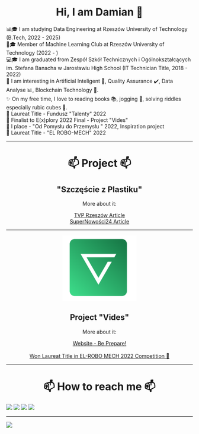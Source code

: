 <a align="center">
  <h1>Hi, I am Damian 👋</h1>
  📊🎓 I am studying Data Engineering at Rzeszów University of Technology (B.Tech, 2022 - 2025)<br />
  🧠🎓 Member of Machine Learning Club at Rzeszów University of Technology (2022 - )<br />
  💻🎓 I am graduated from Zespół Szkół Technicznych i Ogólnokształcących im. Stefana Banacha w Jarosławiu High School (IT Technician Title, 2018 - 2022)<br />
  👀 I am interesting in Artificial Inteligent 🤖, Quality Assurance ✔️, Data Analyse 📊, Blockchain Technology 🔗.<br /> 
  ✨ On my free time, I love to reading books 📚, jogging 🏃, solving riddles especially rubic cubes 🧩.<br />
  🥇 Laureat Title - Fundusz "Talenty" 2022<br />
  🥇 Finalist to E(x)plory 2022 Final - Project "Vides"<br /> 
  🥇 I place - "Od Pomysłu do Przemysłu " 2022, Inspiration project<br /> 
  🥇 Laureat Title - "EL ROBO-MECH" 2022<br />
</a>

---
<a align="center">
  <h1 align="center">📫 Project 📫</h1>
  <div align="center">
    <h2 align="center">"Szczęście z Plastiku"</h2>
    <p>More about it:</p>
    <a target="_blank" href="https://rzeszow.tvp.pl/43093920/akcja-szczescie-z-plastiku-koledzy-konstruuja-dla-kingi-proteze-bioniczna">TVP Rzeszów Article</a><br />
    <a target="_blank" href="https://supernowosci24.pl/jak-mlodzi-ludzie-stworzyli-szczescie-z-plastiku/">SuperNowości24 Article</a><br />
    
---
    
  </div>
   <div align="center">
    <img width="200px" src="./logo.svg" />
    <h2 align="center">Project "Vides"</h2>
    <p>More about it:</p>
    <a target="_blank" href="https://videswebsite.web.app/"> Website - Be Prepare! </a><br /><br />
    <a target="_blank" href="https://wm.pb.edu.pl/2022/04/28/indeksy-dla-najlepszych-w-vii-edycji-konkursu-el-robo-mech/">Won Laureat Title in EL-ROBO MECH 2022 Competition 🥇</a><br />
  </div>
</a>

---

<a align="center">
  <h1 align="center">📫 How to reach me 📫</h1>
  <a target="_blank" href="https://www.instagram.com/damian_kobylinski/"><img src="https://img.shields.io/badge/Instagram-%23E4405F.svg?style=for-the-badge&logo=Instagram&logoColor=white"/></a>
  <a target="_blank" href="https://www.facebook.com/damian.kobylinski.3/"><img src="https://img.shields.io/badge/Facebook-%231877F2.svg?style=for-the-badge&logo=Facebook&logoColor=white"/></a>
    <a target="_blank" href="https://twitter.com/DKobOfficial"><img src="https://img.shields.io/badge/Twitter-%231DA1F2.svg?style=for-the-badge&logo=Twitter&logoColor=white"/></a>
  <a target="_blank" href="https://www.linkedin.com/in/damian-kobyli%C5%84ski-2b31b116b/"><img src="https://img.shields.io/badge/linkedin-%230077B5.svg?style=for-the-badge&logo=linkedin&logoColor=white"/></a>
</a>

---

<a align="center">
  <div>
    <a target="_blank" align="center" href="https://www.buymeacoffee.com/damiankob"><img src="https://img.shields.io/badge/Buy%20Me%20a%20Coffee-ffdd00?style=for-the-badge&logo=buy-me-a-coffee&logoColor=black" /></a>
  </div>
</a>
